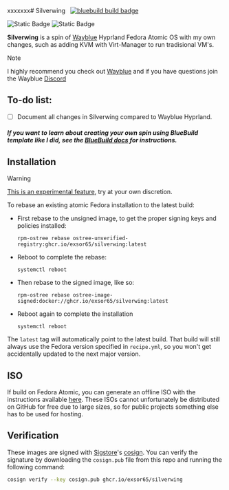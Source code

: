 xxxxxxx# Silverwing &nbsp; [![bluebuild build badge](https://github.com/exsor65/silverwing/actions/workflows/build.yml/badge.svg)](https://github.com/exsor65/silverwing/actions/workflows/build.yml)

![Static Badge](https://img.shields.io/badge/Fedora-white?style=flat&logo=fedora&logoColor=51A2DA) ![Static Badge](https://img.shields.io/badge/Hyprland-white?style=flat&logo=hyprland&logoColor=58E1FF) 

__Silverwing__ is a spin of [Wayblue](https://github.com/wayblueorg/wayblue) Hyprland Fedora Atomic OS with my own changes, such as adding KVM with Virt-Manager to run tradisional VM's. 

>[!NOTE]
>I highly recommend you check out [Wayblue](https://github.com/wayblueorg/wayblue) and if you have questions join the Wayblue [Discord](https://discord.gg/86fM55XfEq)


## To-do list:
  - [ ] Document all changes in Silverwing compared to Wayblue Hyprland. 


##### *If you want to learn about creating your own spin using BlueBuild template like I did, see the [BlueBuild docs](https://blue-build.org/how-to/setup/) for instructions.*


## Installation

>[!Warning]  
>[This is an experimental feature](https://www.fedoraproject.org/wiki/Changes/OstreeNativeContainerStable), try at your own discretion.

To rebase an existing atomic Fedora installation to the latest build:

- First rebase to the unsigned image, to get the proper signing keys and policies installed:
  ```
  rpm-ostree rebase ostree-unverified-registry:ghcr.io/exsor65/silverwing:latest
  ```
- Reboot to complete the rebase:
  ```
  systemctl reboot
  ```
- Then rebase to the signed image, like so:
  ```
  rpm-ostree rebase ostree-image-signed:docker://ghcr.io/exsor65/silverwing:latest
  ```
- Reboot again to complete the installation
  ```
  systemctl reboot
  ```

The `latest` tag will automatically point to the latest build. That build will still always use the Fedora version specified in `recipe.yml`, so you won't get accidentally updated to the next major version.

## ISO

If build on Fedora Atomic, you can generate an offline ISO with the instructions available [here](https://blue-build.org/how-to/generate-iso/). These ISOs cannot unfortunately be distributed on GitHub for free due to large sizes, so for public projects something else has to be used for hosting.

## Verification

These images are signed with [Sigstore](https://www.sigstore.dev/)'s [cosign](https://github.com/sigstore/cosign). You can verify the signature by downloading the `cosign.pub` file from this repo and running the following command:

```bash
cosign verify --key cosign.pub ghcr.io/exsor65/silverwing
```
